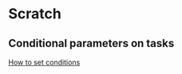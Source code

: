 # Scratch

## Conditional parameters on tasks
[How to set conditions](https://docs.microsoft.com/en-us/vsts/build-release/concepts/process/conditions)
